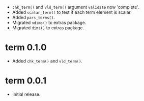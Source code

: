 - `chk_term()` and `vld_term()` argument `validate` now 'complete'.
- Added `scalar_term()` to test if each term element is scalar.
- Added `pars_terms()`.
- Migrated `ndims()` to extras package.
- Migrated `dims()` to extras package.

# term 0.1.0

- Added `chk_term()` and `vld_term()`.

# term 0.0.1

- Initial release.
